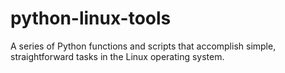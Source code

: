 # python-linux-tools
A series of Python functions and scripts that accomplish simple, straightforward tasks in the Linux operating system.

